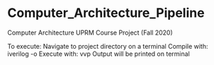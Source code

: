 # Computer_Architecture_Pipeline
Computer Architecture UPRM Course Project (Fall 2020)

To execute:
    Navigate to project directory on a terminal
    Compile with: 
        iverilog -o <name> <filename>
    Execute with:
        vvp <name>
    Output will be printed on terminal